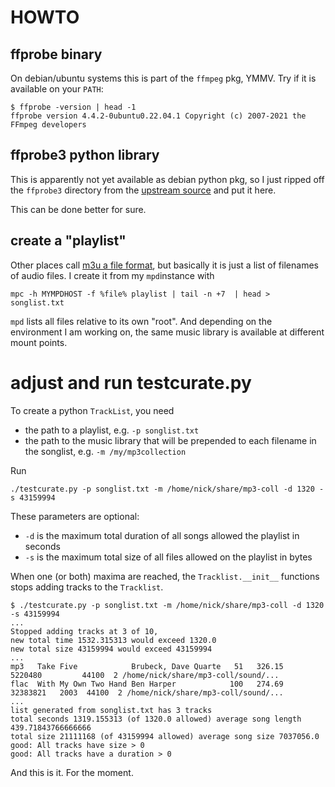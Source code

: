 # HOWTO

## ffprobe binary
On debian/ubuntu systems this is part of the `ffmpeg` pkg, YMMV. Try if it is available on your `PATH`:

~~~
$ ffprobe -version | head -1
ffprobe version 4.4.2-0ubuntu0.22.04.1 Copyright (c) 2007-2021 the FFmpeg developers
~~~

## ffprobe3 python library

This is apparently not yet available as debian python pkg, so I just ripped off the `ffprobe3` directory from the [upstream source](https://github.com/jboy/ffprobe3-python3/tree/master/ffprobe3) and put it here.

This can be done better for sure.

## create a "playlist"

Other places call [m3u a file format](https://en.wikipedia.org/wiki/M3U), but basically it is just a list of filenames of audio files. I create it from my `mpd`instance with

~~~
mpc -h MYMPDHOST -f %file% playlist | tail -n +7  | head > songlist.txt
~~~

`mpd` lists all files relative to its own "root". And depending on the
environment I am working on, the same music library is available at
different mount points.

# adjust and run testcurate.py

To create a python `TrackList`, you need
* the path to a playlist, e.g. `-p songlist.txt`
* the path to the music library that will be prepended to each filename in the songlist, e.g. `-m /my/mp3collection`

Run
~~~
./testcurate.py -p songlist.txt -m /home/nick/share/mp3-coll -d 1320 -s 43159994
~~~

These parameters are optional:

* `-d` is the maximum total duration of all songs allowed the playlist in seconds
* `-s` is the maximum total size of all files allowed on the playlist in bytes

When one (or both) maxima are reached, the `Tracklist.__init__`
functions stops adding tracks to the `Tracklist`.

~~~
$ ./testcurate.py -p songlist.txt -m /home/nick/share/mp3-coll -d 1320 -s 43159994
...
Stopped adding tracks at 3 of 10,
new total time 1532.315313 would exceed 1320.0
new total size 43159994 would exceed 43159994
...
mp3   Take Five            Brubeck, Dave Quarte   51   326.15      5220480         44100  2 /home/nick/share/mp3-coll/sound/...
flac  With My Own Two Hand Ben Harper            100   274.69     32383821   2003  44100  2 /home/nick/share/mp3-coll/sound/...
...
list generated from songlist.txt has 3 tracks
total seconds 1319.155313 (of 1320.0 allowed) average song length 439.71843766666666
total size 21111168 (of 43159994 allowed) average song size 7037056.0
good: All tracks have size > 0
good: All tracks have a duration > 0
~~~

And this is it. For the moment.
